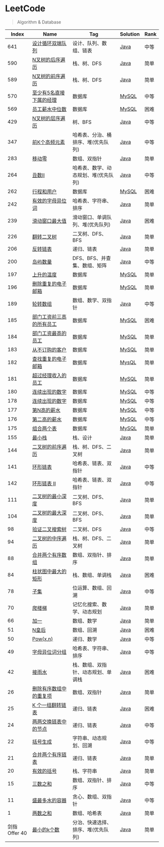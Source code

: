 # LeetCode

> Algorithm & Database

| Index         | Name                                                                                                 | Tag                                  | Solution                                                            | Rank |
| ------------- | ---------------------------------------------------------------------------------------------------- | ------------------------------------ | ------------------------------------------------------------------- | ---- |
| 641           | [设计循环双端队列](https://leetcode-cn.com/problems/design-circular-deque/)                          | 设计、队列、数组、链表               | [Java](./algorithm/java/DesignCircularDeque.java)                   | 中等 |
| 590           | [N叉树的后序遍历](https://leetcode-cn.com/problems/n-ary-tree-postorder-traversal/)                  | 栈、树、DFS                          | [Java](./algorithm/java/NAryTreePostorderTraversal.java)            | 简单 |
| 589           | [N叉树的前序遍历](https://leetcode-cn.com/problems/n-ary-tree-preorder-traversal/)                   | 栈、树、DFS                          | [Java](./algorithm/java/NAryTreePreorderTraversal.java)             | 简单 |
| 570           | [至少有5名直接下属的经理](https://leetcode-cn.com/problems/managers-with-at-least-5-direct-reports/) | 数据库                               | [MySQL](./database/mysql/managersWithAtLeast5DirectReports.sql)     | 中等 |
| 569           | [员工薪水中位数](https://leetcode-cn.com/problems/median-employee-salary/)                           | 数据库                               | [MySQL](./database/mysql/medianEmployeeSalary.sql)                  | 困难 |
| 429           | [N叉树的层序遍历](https://leetcode-cn.com/problems/n-ary-tree-level-order-traversal/)                | 树、BFS                              | [Java](./algorithm/java/NAryTreeLevelOrderTraversal.java)           | 中等 |
| 347           | [前K个高频元素](https://leetcode-cn.com/problems/top-k-frequent-elements/)                           | 哈希表、分治、桶排序、堆(优先队列)   | [Java](./algorithm/java/TopKFrequentElements.java)                  | 中等 |
| 283           | [移动零](https://leetcode-cn.com/problems/move-zeroes/)                                              | 数组、双指针                         | [Java](./algorithm/java/MoveZeroes.java)                            | 简单 |
| 264           | [丑数II](https://leetcode-cn.com/problems/ugly-number-ii/)                                           | 哈希表、数学、动态规划、堆(优先队列) | [Java](./algorithm/java/UglyNumber2.java)                           | 中等 |
| 262           | [行程和用户](https://leetcode-cn.com/problems/trips-and-users/)                                      | 数据库                               | [MySQL](./database/mysql/tripsAndUsers.sql)                         | 困难 |
| 242           | [有效的字母异位词](https://leetcode-cn.com/problems/valid-anagram/)                                  | 哈希表、字符串、排序                 | [Java](./algorithm/java/ValidAnagram.java)                          | 简单 |
| 239           | [滑动窗口最大值](https://leetcode-cn.com/problems/sliding-window-maximum/)                           | 滑动窗口、单调队列、堆(优先队列)     | [Java](./algorithm/java/SlidingWindowMaximum.java)                  | 困难 |
| 226           | [翻转二叉树](https://leetcode-cn.com/problems/invert-binary-tree/)                                   | 二叉树、DFS、BFS                     | [Java](./algorithm/java/InvertBinaryTree.java)                      | 简单 |
| 206           | [反转链表](https://leetcode-cn.com/problems/reverse-linked-list/)                                    | 递归、链表                           | [Java](./algorithm/java/ReverseLinkedList.java)                     | 简单 |
| 200           | [岛屿数量](https://leetcode-cn.com/problems/number-of-islands/)                                      | DFS、BFS、并查集、数组、矩阵         | [Java](./algorithm/java/NumberOfIslands.java)                       | 中等 |
| 197           | [上升的温度](https://leetcode-cn.com/problems/rising-temperature/)                                   | 数据库                               | [MySQL](./database/mysql/risingTemperature.sql)                     | 简单 |
| 196           | [删除重复的电子邮箱](https://leetcode-cn.com/problems/delete-duplicate-emails/)                      | 数据库                               | [MySQL](./database/mysql/deleteDuplicateEmails.sql)                 | 简单 |
| 189           | [轮转数组](https://leetcode-cn.com/problems/rotate-array/)                                           | 数组、数学、双指针                   | [Java](./algorithm/java/RotateArray.java)                           | 中等 |
| 185           | [部门工资前三高的所有员工](https://leetcode-cn.com/problems/department-top-three-salaries/)          | 数据库                               | [MySQL](./database/mysql/departmentTopThreeSalaries.sql)            | 困难 |
| 184           | [部门工资最高的员工](https://leetcode-cn.com/problems/department-highest-salary/)                    | 数据库                               | [MySQL](./database/mysql/departmentHighestSalary.sql)               | 简单 |
| 183           | [从不订购的客户](https://leetcode-cn.com/problems/customers-who-never-order/)                        | 数据库                               | [MySQL](./database/mysql/customersWhoNeverOrder.sql)                | 简单 |
| 182           | [查找重复的电子邮箱](https://leetcode-cn.com/problems/duplicate-emails/)                             | 数据库                               | [MysQL](./database/mysql/duplicateEmails.sql)                       | 简单 |
| 181           | [超过经理收入的员工](https://leetcode-cn.com/problems/employees-earning-more-than-their-managers/)   | 数据库                               | [MySQL](./database/mysql/employeesEarningMoreThanTheirManagers.sql) | 简单 |
| 180           | [连续出现的数字](https://leetcode-cn.com/problems/consecutive-numbers/)                              | 数据库                               | [MySQL](./database/mysql/consecutiveNumbers.sql)                    | 中等 |
| 178           | [连续出现的数字](https://leetcode-cn.com/problems/consecutive-numbers/)                              | 数据库                               | [MySQL](./database/mysql/rankScores.sql)                            | 中等 |
| 177           | [第N高的薪水](https://leetcode-cn.com/problems/nth-highest-salary/)                                  | 数据库                               | [MySQL](./database/mysql/nthHighestSalary.sql)                      | 中等 |
| 176           | [第二高的薪水](https://leetcode-cn.com/problems/second-highest-salary/)                              | 数据库                               | [MySQL](./database/mysql/secondHighestSalary.sql)                   | 中等 |
| 175           | [组合两个表](https://leetcode-cn.com/problems/combine-two-tables/)                                   | 数据库                               | [MySQL](./database/mysql/combineTwoTables.sql)                      | 简单 |
| 155           | [最小栈](https://leetcode-cn.com/problems/min-stack/)                                                | 栈、设计                             | [Java](./algorithm/java/MinStack.java)                              | 简单 |
| 144           | [二叉树的前序遍历](https://leetcode-cn.com/problems/binary-tree-preorder-traversal/)                 | 栈、树、DFS、二叉树                  | [Java](./algorithm/java/BinaryTreePreorderTraversal.java)           | 简单 |
| 141           | [环形链表](https://leetcode-cn.com/problems/linked-list-cycle/)                                      | 哈希表、链表、双指针                 | [Java](./algorithm/java/LinkedListCycle.java)                       | 中等 |
| 142           | [环形链表 II](https://leetcode-cn.com/problems/linked-list-cycle-ii/)                                | 哈希表、链表、双指针                 | [Java](./algorithm/java/LinkedListCycle2.java)                      | 中等 |
| 111           | [二叉树的最小深度](https://leetcode-cn.com/problems/minimum-depth-of-binary-tree/)                   | 二叉树、DFS、BFS                     | [Java](./algorithm/java/MinimumDepthOfBinaryTree.java)              | 简单 |
| 104           | [二叉树的最大深度](https://leetcode-cn.com/problems/maximum-depth-of-binary-tree/)                   | 二叉树、DFS、BFS                     | [Java](./algorithm/java/MaximumDepthOfBinaryTree.java)              | 简单 |
| 98            | [验证二叉搜索树](https://leetcode-cn.com/problems/validate-binary-search-tree/)                      | 二叉树、DFS                          | [Java](./algorithm/java/ValidateBinarySearchTree.java)              | 中等 |
| 94            | [二叉树的中序遍历](https://leetcode-cn.com/problems/binary-tree-inorder-traversal/)                  | 栈、树、DFS、二叉树                  | [Java](./algorithm/java/BinaryTreeInorderTraversal.java)            | 简单 |
| 88            | [合并两个有序数组](https://leetcode-cn.com/problems/merge-sorted-array/)                             | 数组、双指针、排序                   | [Java](./algorithm/java/MergeSortedArray.java)                      | 简单 |
| 84            | [柱状图中最大的矩形](https://leetcode-cn.com/problems/largest-rectangle-in-histogram/)               | 栈、数组、单调栈                     | [Java](./algorithm/java/LargestRectangleInHistogram.java)           | 困难 |
| 78            | [子集](https://leetcode-cn.com/problems/subsets/)                                                    | 位运算、数组、回溯                   | [Java](./algorithm/java/Subsets.java)                               | 中等 |
| 70            | [爬楼梯](https://leetcode-cn.com/problems/climbing-stairs/)                                          | 记忆化搜索、数学、动态规划           | [Java](./algorithm/java/ClimbingStairs.java)                        | 简单 |
| 66            | [加一](https://leetcode-cn.com/problems/plus-one/)                                                   | 数组、数学                           | [Java](./algorithm/java/PlusOne.java)                               | 简单 |
| 51            | [N皇后](https://leetcode-cn.com/problems/n-queens/)                                                  | 数组、回溯                           | [Java](./algorithm/java/NQueens.java)                               | 困难 |
| 50            | [Pow(x,n)](https://leetcode-cn.com/problems/powx-n/)                                                 | 递归、数学                           | [Java](./algorithm/java/PowxN.java)                                 | 中等 |
| 49            | [字母异位词分组](https://leetcode-cn.com/problems/group-anagrams/)                                   | 哈希表、字符串、排序                 | [Java](./algorithm/java/GroupAnagrams.java)                         | 中等 |
| 42            | [接雨水](https://leetcode-cn.com/problems/trapping-rain-water/)                                      | 栈、数组、双指针、动态规划、单调栈   | [Java](./algorithm/java/TrappingRainWater.java)                     | 困难 |
| 26            | [删除有序数组中的重复项](https://leetcode-cn.com/problems/remove-duplicates-from-sorted-array/)      | 数组、双指针                         | [Java](./algorithm/java/RemoveDuplicatesFromSortedArray.java)       | 简单 |
| 25            | [K 个一组翻转链表](https://leetcode-cn.com/problems/reverse-nodes-in-k-group/)                       | 递归、链表                           | [Java](./algorithm/java/ReverseNodesInKGroup.java)                  | 困难 |
| 24            | [两两交换链表中的节点](https://leetcode-cn.com/problems/swap-nodes-in-pairs/)                        | 递归、链表                           | [Java](./algorithm/java/SwapNodesInPairs.java)                      | 中等 |
| 22            | [括号生成](https://leetcode-cn.com/problems/generate-parentheses/)                                   | 字符串、动态规划、回溯               | [Java](./algorithm/java/GenerateParentheses.java)                   | 中等 |
| 21            | [合并两个有序链表](https://leetcode-cn.com/problems/merge-two-sorted-lists/)                         | 递归、链表                           | [Java](./algorithm/java/MergeTwoSortedLists.java)                   | 简单 |
| 20            | [有效的括号](https://leetcode-cn.com/problems/valid-parentheses/)                                    | 栈、字符串                           | [Java](./algorithm/java/ValidParentheses.java)                      | 简单 |
| 15            | [三数之和](https://leetcode-cn.com/problems/3sum/)                                                   | 数组、双指针、排序                   | [Java](./algorithm/java/ThreeSum.java)                              | 中等 |
| 11            | [盛最多水的容器](https://leetcode-cn.com/problems/container-with-most-water/)                        | 贪心、数组、双指针                   | [Java](./algorithm/java/ContainerWithMostWater.java)                | 中等 |
| 1             | [两数之和](https://leetcode-cn.com/problems/two-sum/)                                                | 数组、哈希表                         | [Java](./algorithm/java/TwoSum.java)                                | 简单 |
| 剑指 Offer 40 | [最小的k个数](https://leetcode-cn.com/problems/zui-xiao-de-kge-shu-lcof/)                            | 分治、快速选择、排序、堆(优先队列)   | [Java](./algorithm/java/ZuiXiaoDeKgeShuLcof.java)                   | 简单 |
